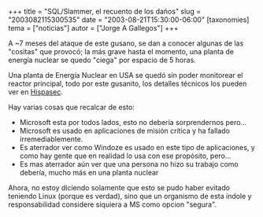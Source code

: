 +++
title = "SQL/Slammer, el recuento de los daños"
slug = "2003082115300535"
date = "2003-08-21T15:30:00-06:00"
[taxonomies]
tema = ["noticias"]
autor = ["Jorge A Gallegos"]
+++

A \~7 meses del ataque de este gusano, se dan a conocer algunas de las
"cositas" que provocó; la más grave hasta el momento, una planta de
energía nuclear se quedo "ciega" por espacio de 5 horas.

<!-- more -->
Una planta de Energía Nuclear en USA se quedó sin poder monitorear el
reactor principal, todo por este gusanito, los detalles técnicos los
pueden ver en [Hispasec](http://www.hispasec.com/unaaldia/1761).

Hay varias cosas que recalcar de esto:

- Microsoft esta por todos lados, esto no debería sorprendernos
    pero...
- Microsoft es usado en aplicaciones de misión crítica y ha fallado
    irremediablemente.
- Es aterrador ver como Windoze es usado en este tipo de aplicaciones,
    y como hay gente que en realidad lo usa con ese propósito, pero...
- Es mas aterrador aún ver que una persona no hizo su trabajo como
    debería, mucho más en una planta nuclear

Ahora, no estoy diciendo solamente que esto se pudo haber evitado
teniendo Linux (porque es verdad), sino que un organismo de esta índole
y responsabilidad considere siquiera a MS como opcion "segura".
